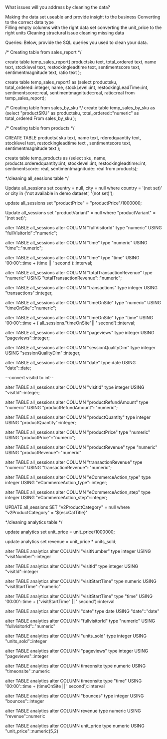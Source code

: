 What issues will you address by cleaning the data?

Making the data set useable and provide insight to the business
Converting to the correct data type  
Filling empty columns with the right data set
converting the unit_price to the right units 
Cleaning structural issue 
cleaning missing data


Queries:
Below, provide the SQL queries you used to clean your data.

/* Creating table from sales_report */

create table temp_sales_report(
productsku text,
total_ordered text,
name text,
stocklevel text,
restockingleadtime text,
sentimentscore text,
sentimentmagnitude text,
ratio text
);

create table temp_sales_report1 as
(select productsku,
total_ordered::integer,
name,
stockLevel::int,
restockingLeadTime::int,
sentimentscore::real,
sentimentmagnitude::real,
ratio::real
from temp_sales_report);

/* Creating table from sales_by_sku
*/
create table temp_sales_by_sku as
(select "productSKU" as productsku, total_ordered::"numeric" as total_ordered
From sales_by_sku 
);


/* Creating table from products */

CREATE  TABLE products(
sku text, 
name text,
rderedquantity text,
stocklevel text,
restockingleadtime text	,
sentimentscore text,
sentimentmagnitude text
);

create table temp_products as
(select sku, name, products.orderedquantity::int, stocklevel::int, restockingleadtime::int, sentimentscore:: real, sentimentmagnitude:: real
from products);


*/cleaning all_sessions table */

Update all_sessions
set country = null, 
city = null
where country = '(not set)' or city in ('not available in demo dataset', '(not set)');

update all_sessions
set "productPrice" = "productPrice"/1000000;

Update all_sessions
set "productVariant" = null 
where "productVariant" = '(not set)';

alter TABLE all_sessions
alter COLUMN "fullVisitorId"
type "numeric"
USING "fullVisitorId"::"numeric";

alter TABLE all_sessions
alter COLUMN "time"
type "numeric"
USING "time"::"numeric";

alter TABLE all_sessions
alter COLUMN "time"
type "time"
USING '00:00'::time + (time || ' second')::interval;


alter TABLE all_sessions
alter COLUMN "totalTransactionRevenue"
type "numeric"
USING "totalTransactionRevenue"::"numeric";


alter TABLE all_sessions
alter COLUMN "transactions"
type integer
USING "transactions"::integer,


alter TABLE all_sessions
alter COLUMN "timeOnSite"
type "numeric"
USING "timeOnSite"::"numeric";

alter TABLE all_sessions
alter COLUMN "timeOnSite"
type "time"
USING '00:00'::time + ( all_sessions."timeOnSite"|| ' second')::interval;



alter TABLE all_sessions
alter COLUMN "pageviews"
type integer
USING "pageviews"::integer;


alter TABLE all_sessions
alter COLUMN "sessionQualityDim"
type integer
USING "sessionQualityDim"::integer,


alter TABLE all_sessions
alter COLUMN "date"
type date
USING "date"::date;

--convert visitid to int--

alter TABLE all_sessions
alter COLUMN "visitId"
type integer
USING "visitId"::integer;

alter TABLE all_sessions
alter COLUMN "productRefundAmount"
type "numeric"
USING "productRefundAmount"::"numeric";


alter TABLE all_sessions
alter COLUMN "productQuantity"
type integer
USING "productQuantity"::integer;


alter TABLE all_sessions
alter COLUMN "productPrice"
type "numeric"
USING "productPrice"::"numeric";


alter TABLE all_sessions
alter COLUMN "productRevenue"
type "numeric"
USING "productRevenue"::"numeric"


alter TABLE all_sessions
alter COLUMN "transactionRevenue"
type "numeric"
USING "transactionRevenue"::"numeric";


alter TABLE all_sessions
alter COLUMN "eCommerceAction_type"
type integer
USING "eCommerceAction_type"::integer;


alter TABLE all_sessions
alter COLUMN "eCommerceAction_step"
type integer
USING "eCommerceAction_step"::integer;

UPDATE all_sessions
SET "v2ProductCategory" = null
where "v2ProductCategory" = '${escCatTitle}'

*/cleaning analytics table */

update analytics
set unit_price = unit_price/1000000;

update analytics
set  revenue = unit_price * units_sold;

alter TABLE analytics
alter COLUMN "visitNumber"
type integer
USING "visitNumber"::integer

alter TABLE analytics
alter COLUMN "visitId"
type integer
USING "visitId"::integer


alter TABLE analytics
alter COLUMN "visitStartTime"
type numeric
USING "visitStartTime"::"numeric"


alter TABLE analytics
alter COLUMN "visitStartTime"
type "time"
USING '00:00'::time + ("visitStartTime" || ' second')::interval


alter TABLE analytics
alter COLUMN "date"
type date
USING "date"::"date"


alter TABLE analytics
alter COLUMN "fullvisitorId"
type "numeric"
USING "fullvisitorId"::"numeric"

alter TABLE analytics
alter COLUMN "units_sold"
type integer
USING "units_sold"::integer


alter TABLE analytics
alter COLUMN "pageviews"
type integer
USING "pageviews"::integer

alter TABLE analytics
alter COLUMN timeonsite
type numeric
USING "timeonsite"::numeric

alter TABLE analytics
alter COLUMN timeonsite
type "time"
USING '00:00'::time + (timeOnSite || ' second')::interval

alter TABLE analytics
alter COLUMN "bounces"
type integer
USING "bounces"::integer

alter TABLE analytics
alter COLUMN revenue
type numeric
USING "revenue"::numeric


alter TABLE analytics
alter COLUMN unit_price
type numeric
USING "unit_price"::numeric(5,2)
